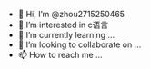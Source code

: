 - 👋 Hi, I’m @zhou2715250465
- 👀 I’m interested in c语言
- 🌱 I’m currently learning ...
- 💞️ I’m looking to collaborate on ...
- 📫 How to reach me ...

<!---
zhou2715250465/zhou2715250465 is a ✨ special ✨ repository because its `README.md` (this file) appears on your GitHub profile.
You can click the Preview link to take a look at your changes.
--->
